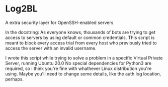 # Log2BL
A extra security layer for OpenSSH-enabled servers

In the docstring:
    As everyone knows, thousands of bots are trying to get access to servers by
    using default or common credentials.
    This script is meant to block every access trial from every host who previously
    tried to access the server with an invalid username.
    

I wrote this script while trying to solve a problem in a specific Virtual Private Server, running Ubuntu 20.0
No special dependencies for Python3 are required, so i think you're fine with whathever Linux distribution you're using. 
Maybe you'll need to change some details, like the auth log location, perhaps.
